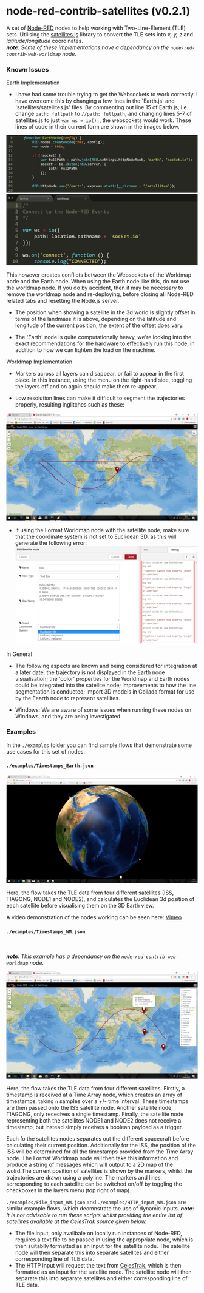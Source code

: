 node-red-contrib-satellites (v0.2.1)
=============================

A set of <a href="http://nodered.org" target="_new">Node-RED</a> nodes to help working with Two-Line-Element (TLE) sets. Utilising the <a href="https://github.com/shashwatak/satellite-js">satellites.js</a> library to convert the TLE sets into <i>x, y, z</i> and <i>latitude/longitude</i> coordinates.
<br>
***note***: *Some of these implementations have a dependancy on the `node-red-contrib-web-worldmap` node.* 

### Known Issues

Earth Implementation

- I have had some trouble trying to get the Websockets to work correctly. I have overcome this by changing a few lines in the 'Earth.js' and 'satellites/satellites.js' files. By commenting out line 15 of Earth.js, i.e. change `path: fullpath` to `//path: fullpath`, and changing lines 5-7 of satellites.js to just `var ws = io();`, the websockets would work. These lines of code in their current form are shown in the images below.

![Earthjs](./examples/screens/Errors/websockets_earthjs.jpg "Earth.js lines")
![satellites/satellitesjs](./examples/screens/Errors/websockets_satjs.jpg "Satellites.js lines")

This however creates conflicts between the Websockets of the Worldmap node and the Earth node. When using the Earth node like this, do not use the worldmap node. If you do by accident, then it may be necessary to remove the worldmap node and re-deploying, before closing all Node-RED related tabs and resetting the Node.js server.

- The position when showing a satellite in the 3d world is slightly offset in terms of the landmass it is above, depending on the latitude and longitude of the current position, the extent of the offset does vary.

- The 'Earth' node is quite computationally heavy, we're looking into the exact recommendations for the hardware to effectively run this node, in addition to how we can lighten the load on the machine.

Worldmap Implementation

- Markers across all layers can disappear, or fail to appear in the first place. In this instance, using the menu on the right-hand side, toggling the layers off and on again should make them re-appear.

- Low resolution lines can make it difficult to segment the trajectories properly, resulting inglitches such as these:

![Trajectory Error](./examples/screens/Errors/line_glitch_WM.jpg "Trajectory error")

- If using the Format Worldmap node with the satellite node, make sure that the coordinate system is not set to Euclidean 3D, as this will generate the following error: ![Format node error](./examples/screens/Errors/format_error2.jpg "Format node error")

In General

- The following aspects are known and being considered for integration at a later date: the trajectory is not displayed in the Earth node visualisation; the 'color' properties for the Worldmap and Earth nodes could be integrated into the satellite node; improvements to how the line segmentation is conducted; import 3D models in Collada format for use by the Eearth node to represent satellites.

- Windows: We are aware of some issues when running these nodes on Windows, and they are being investigated.

### Examples 
In the `./examples` folder you can find sample flows that demonstrate some use cases for this set of nodes. 

#### `./examples/Timestamps_Earth.json`

![Earth 3D Example](./examples/screens/Earth2.jpg "Earth 3d Example")

Here, the flow takes the TLE data from four different satellites (ISS, TIAGONG, NODE1 and NODE2), and calculates the Euclidean 3d position of each satellite before visualising them on the 3D Earth view. 

A video demonstration of the nodes working can be seen here: [Vimeo](https://vimeo.com/233585944 "Satellites Node-RED Project")

#### `./examples/Timestamps_WM.json`
<br>

***note***: *This example has a dependancy on the `node-red-contrib-web-worldmap` node.* 

![World Map Example](./examples/screens/trajectory_worldmap.jpg "World Map Example")

Here, the flow takes the TLE data from four different satellites. Firstly, a timestamp is received at a Time Array node, which creates an array of timestamps, taking `n` samples over a +/- time interval. These timestamps are then passed onto the ISS satellite node. Another satellite node, TIAGONG, only rececives a single timestamp. Finally, the satellite node representing both the satellites NODE1 and NODE2 does not receive a timestamp, but instead simply receives a boolean payload as a trigger.

Each fo the satellites nodes separates out the different spacecraft before calculating their current position. Additionally for the ISS, the position of the ISS will be determined for all the timestamps provided from the Time Array node. The Format Worldmap node will then take this information and produce a string of messages which will output to a 2D map of the wolrd.The current position of satellites is shown by the markers, whilst the trajectories are drawn using a polyline. The markers and lines sorresponding to each satellite can be switched on/off by toggling the checkboxes in the layers menu (top right of map).

`./examples/File_input_WM.json` and `./examples/HTTP_input_WM.json` are similar example flows, which deomnstrate the use of dynamic inputs. ***note***: *It is not advisable to run these scripts whilst providing the entire list of satellites available at the CelesTrak source given below.*
- The file input, only availbale on locally run instances of Node-RED, requires a text file to be passed in using the appropriate node, which is then suitablly formatted as an input for the satellite node. The satellite node will then separate this into separate satellites and either corresponding line of TLE data.
- The HTTP input will request the text from <a href="https://www.celestrak.com/NORAD/elements/stations.txt">CelesTrak</a>, which is then formatted as an input for the satellite node. The satellite node will then separate this into separate satellites and either corresponding line of TLE data.
